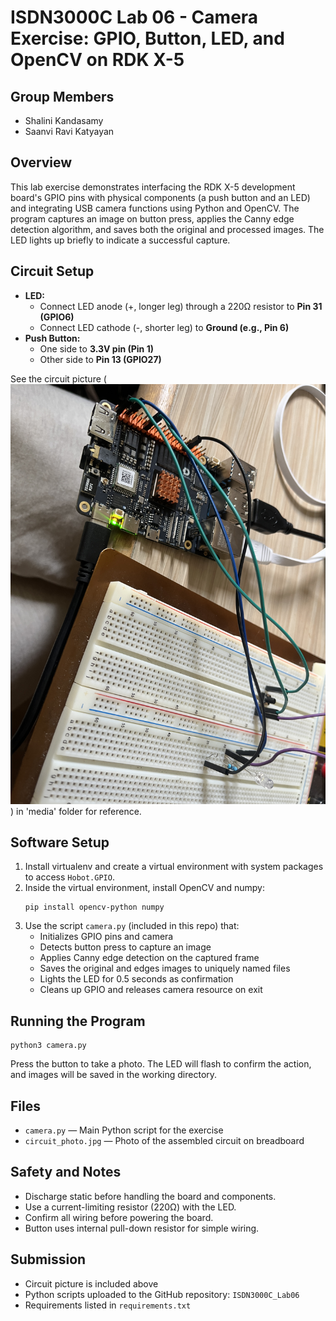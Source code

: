 # ISDN3000C Lab 06 - Camera Exercise: GPIO, Button, LED, and OpenCV on RDK X-5

## Group Members
- Shalini Kandasamy
- Saanvi Ravi Katyayan

## Overview
This lab exercise demonstrates interfacing the RDK X-5 development board's GPIO pins with physical components (a push button and an LED) and integrating USB camera functions using Python and OpenCV. The program captures an image on button press, applies the Canny edge detection algorithm, and saves both the original and processed images. The LED lights up briefly to indicate a successful capture.

## Circuit Setup
- **LED:**
  - Connect LED anode (+, longer leg) through a 220Ω resistor to **Pin 31 (GPIO6)**
  - Connect LED cathode (-, shorter leg) to **Ground (e.g., Pin 6)**
- **Push Button:**
  - One side to **3.3V pin (Pin 1)**
  - Other side to **Pin 13 (GPIO27)**
  
See the circuit picture (![Circuit Photo](media/circuit_photo.JPG)) in  'media' folder for reference.

## Software Setup
1. Install virtualenv and create a virtual environment with system packages to access `Hobot.GPIO`.
2. Inside the virtual environment, install OpenCV and numpy:
   ```
   pip install opencv-python numpy
   ```
3. Use the script `camera.py` (included in this repo) that:
   - Initializes GPIO pins and camera
   - Detects button press to capture an image
   - Applies Canny edge detection on the captured frame
   - Saves the original and edges images to uniquely named files
   - Lights the LED for 0.5 seconds as confirmation
   - Cleans up GPIO and releases camera resource on exit

## Running the Program
```
python3 camera.py
```

Press the button to take a photo. The LED will flash to confirm the action, and images will be saved in the working directory.

## Files
- `camera.py` — Main Python script for the exercise
- `circuit_photo.jpg` — Photo of the assembled circuit on breadboard

## Safety and Notes
- Discharge static before handling the board and components.
- Use a current-limiting resistor (220Ω) with the LED.
- Confirm all wiring before powering the board.
- Button uses internal pull-down resistor for simple wiring.

## Submission
- Circuit picture is included above
- Python scripts uploaded to the GitHub repository: `ISDN3000C_Lab06`
- Requirements listed in `requirements.txt`

